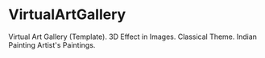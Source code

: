 # VirtualArtGallery
Virtual Art Gallery (Template). 3D Effect in Images. Classical Theme. Indian Painting Artist's Paintings.
